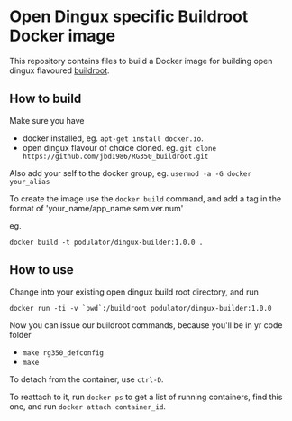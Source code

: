 # Open Dingux specific Buildroot Docker image
This repository contains files to build a Docker image for building open dingux flavoured [buildroot](http://buildroot.org/).

## How to build

Make sure you have 

- docker installed, eg. `apt-get install docker.io`.
- open dingux flavour of choice cloned. eg. `git clone https://github.com/jbd1986/RG350_buildroot.git`

Also add your self to the docker group, eg.  `usermod -a -G docker your_alias`

To create the image use the `docker build` command, and add a tag in the format of 'your_name/app_name:sem.ver.num'

eg.

```
docker build -t podulator/dingux-builder:1.0.0 .
```

## How to use

Change into your existing open dingux build root directory, and run

```
docker run -ti -v `pwd`:/buildroot podulator/dingux-builder:1.0.0
```

Now you can issue our buildroot commands, because you'll be in yr code folder

- `make rg350_defconfig`
- `make`

To detach from the container, use `ctrl-D`.

To reattach to it, run `docker ps` to get a list of running containers, find this one, and run `docker attach container_id`.

